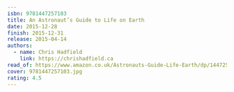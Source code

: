 ```yaml
---
isbn: 9781447257103
title: An Astronaut’s Guide to Life on Earth
date: 2015-12-28
finish: 2015-12-31
release: 2015-04-14
authors:
  - name: Chris Hadfield
    link: https://chrishadfield.ca
read_of: https://www.amazon.co.uk/Astronauts-Guide-Life-Earth/dp/1447257103
cover: 9781447257103.jpg
rating: 4.5
---
```

